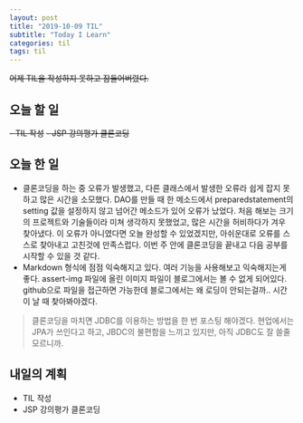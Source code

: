 ```yaml
---
layout: post
title: "2019-10-09 TIL"
subtitle: "Today I Learn"
categories: til
tags: til
---
```


~~어제 TIL을 작성하지 못하고 잠들어버렸다.~~

## 오늘 할 일
~~- TIL 작성~~
~~- JSP 강의평가 클론코딩~~


## 오늘 한 일
- 클론코딩을 하는 중 오류가 발생했고, 다른 클래스에서 발생한 오류라 쉽게 잡지 못하고 많은 시간을 소모했다. DAO를 만들 때 한 메소드에서 preparedstatement의 setting 값을 설정하지 않고 넘어간 메소드가 있어 오류가 났었다. 처음 해보는 크기의 프로젝트와 기술들이라 미쳐 생각하지 못했었고, 많은 시간을 허비하다가 겨우 찾아냈다. 이 오류가 아니였다면 오늘 완성할 수 있었겠지만, 아쉬운대로 오류를 스스로 찾아내고 고친것에 만족스럽다. 이번 주 안에 클론코딩을 끝내고 다음 공부를 시작할 수 있을 것 같다.
- Markdown 형식에 점점 익숙해지고 있다. 여러 기능을 사용해보고 익숙해지는게 좋다. assert-img 파일에 올린 이미지 파일이 블로그에서는 볼 수 없게 되어있다. github으로 파일을 접근하면 가능한데 블로그에서는 왜 로딩이 안되는걸까.. 시간이 날 때 찾아봐야겠다. 
  
> 클론코딩을 마치면 JDBC를 이용하는 방법을 한 번 포스팅 해야겠다. 현업에서는 JPA가 쓰인다고 하고, JBDC의 불편함을 느끼고 있지만, 아직 JDBC도 잘 쓸줄 모르니까.

## 내일의 계획
- TIL 작성
- JSP 강의평가 클론코딩